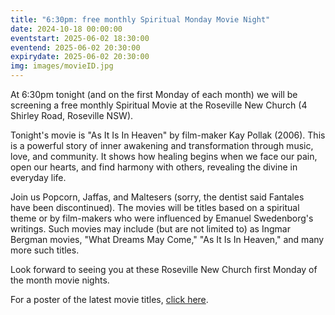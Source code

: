```yaml
---
title: "6:30pm: free monthly Spiritual Monday Movie Night"
date: 2024-10-18 00:00:00
eventstart: 2025-06-02 18:30:00
eventend: 2025-06-02 20:30:00
expirydate: 2025-06-02 20:30:00
img: images/movieID.jpg
---
```


At 6:30pm tonight (and on the first Monday of each month) we will be screening a free monthly Spiritual Movie at the Roseville New Church (4 Shirley Road, Roseville NSW).

Tonight's movie is "As It Is In Heaven" by film-maker Kay Pollak (2006). This is a powerful story of inner awakening and transformation through music, love, and community. It shows how healing begins when we face our pain, open our hearts, and find harmony with others, revealing the divine in everyday life.

Join us Popcorn, Jaffas, and Maltesers (sorry, the dentist said Fantales have been discontinued).
The movies will be titles based on a spiritual theme or by film-makers who were influenced by Emanuel Swedenborg's writings.
Such movies may include (but are not limited to) as Ingmar Bergman movies, "What Dreams May Come," "As It Is In Heaven," and many more such titles.

Look forward to seeing you at these Roseville New Church first Monday of the month movie nights.

For a poster of the latest movie titles, [click here](https://static.swedenborg.com.au/pdf/fliers/SpiritualMovieNightsPoster.pdf).
